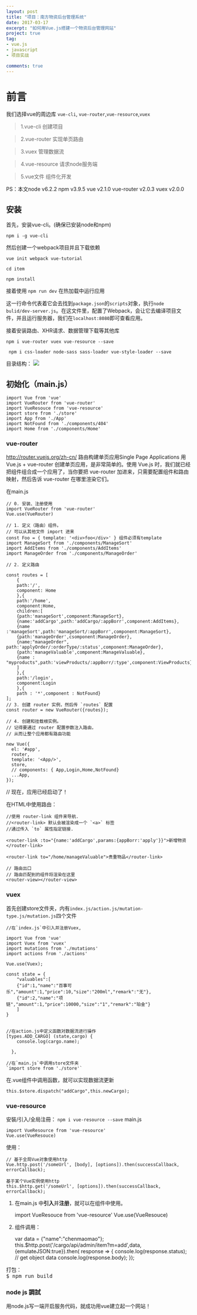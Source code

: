 ```yaml
---
layout: post
title: "项目：南方物资后台管理系统"
date: 2017-03-17
excerpt: "如何用Vue.js搭建一个物资后台管理网站"
project: true
tag:
- vue.js
- javascript
- 项目实战

comments: true
---
```

# 前言

我们选择vue的周边库 `vue-cli`, `vue-router`,`vue-resource`,`vuex`

> 1.vue-cli 创建项目

> 2.vue-router 实现单页路由

> 3.vuex 管理数据流

> 4.vue-resource 请求node服务端

> 5.vue文件  组件化开发

PS：本文node v6.2.2 npm v3.9.5 vue v2.1.0 vue-router v2.0.3 vuex v2.0.0 


## 安装

首先，安装vue-cli。(确保已安装node和npm)

`npm i -g vue-cli` 

然后创建一个webpack项目并且下载依赖

`vue init webpack vue-tutorial`

`cd item`

`npm install`

接着使用 `npm run dev` 在热加载中运行应用

这一行命令代表着它会去找到`package.json`的`scripts`对象，执行`node bulid/dev-server.js`。在这文件里，配置了Webpack，会让它去编译项目文件，并且运行服务器，我们在`localhost:8080`即可查看应用。

接着安装路由、XHR请求、数据管理下载等其他库

`npm i vue-router vuex vue-resource --save`

` npm i css-loader node-sass sass-loader vue-style-loader --save`

目录结构：
![](http://7xim8z.com1.z0.glb.clouddn.com/vue2spa-0.png)

## 初始化（main.js）

	import Vue from 'vue'
	import VueRouter from 'vue-router'
	import VueResouce from 'vue-resource'
	import store from './store'
	import App from './App'
	import NotFound from './components/404'
	import Home from './components/Home'
	


### vue-router
http://router.vuejs.org/zh-cn/
路由构建单页应用Single Page Applications 
用 Vue.js + vue-router 创建单页应用，是非常简单的。使用 Vue.js 时，我们就已经把组件组合成一个应用了，当你要把 vue-router 加进来，只需要配置组件和路由映射，然后告诉 vue-router 在哪里渲染它们。

在main.js
	
	// 0. 安装、注册使用
	import VueRouter from 'vue-router'
	Vue.use(VueRouter)
	
	// 1. 定义（路由）组件。
	// 可以从其他文件 import 进来
	const Foo = { template: '<div>foo</div>' } 组件必须有template
	import ManageSort from './components/ManageSort'
	import AddItems from './components/AddItems'
	import ManageOrder from './components/ManageOrder'
	
	// 2. 定义路由
	
	const routes = [
		{
		path:'/',
		component: Home
		},{
		path:'/home',
		component:Home,
		children:[
		{path:'manageSort',component:ManageSort},
		{name:'addCargo',path:'addCargo/:appBorr',component:AddItems},
		{name :'manageSort',path:'manageSort/:appBorr',component:ManageSort},
		{path:'manageOrder',csomponent:ManageOrder},
		{name:"manageOrder", path:'applyOrder/:orderType/:status',component:ManageOrder},
		{path:'manageValuable',component:ManageValuable},
		{name : "myproducts",path:'viewProducts/:appBorr/:type',component:ViewProducts},
		]
		},{
		path:'/login',
		component:Login
		},{
		path : '*',component : NotFound}
	];
	// 3. 创建 router 实例，然后传 `routes` 配置
	const router = new VueRouter({routes});
	
	// 4. 创建和挂载根实例。
	// 记得要通过 router 配置参数注入路由，
	// 从而让整个应用都有路由功能

	new Vue({
	  el: '#app',
	  router,
	  template: '<App/>',
	  store,
	  // components: { App,Login,Home,NotFound}
	  ...App,
	});

// 现在，应用已经启动了！

在HTML中使用路由：

	//使用 router-link 组件来导航.
    //<router-link> 默认会被渲染成一个 `<a>` 标签
	//通过传入 `to` 属性指定链接. 

	<router-link :to="{name:'addCargo',params:{appBorr:'apply'}}">新增物资</router-link>
		
	<router-link to="/home/manageValuable">贵重物品</router-link>
	
	// 路由出口 
  	// 路由匹配到的组件将渲染在这里
  	<router-view></router-view>

### vuex
首先创建store文件夹，内有`index.js/action.js/mutation-type.js/mutation.js`四个文件

	//在`index.js`中引入并注册Vuex,

	import Vue from 'vue'
	import Vuex from 'vuex'
	import mutations from './mutations'
	import actions from './actions'
	
	Vue.use(Vuex);
	
	const state = {
		"valuables":[
		{"id":1,"name":"百事可乐","amount":1,"price":10,"size":"200ml","remark":"无"},
		{"id":2,"name":"项链","amount":1,"price":10000,"size":"1","remark":"珀金"}
		]
	}
	
	
	//在action.js中定义函数对数据流进行操作
	[types.ADD_CARGO] (state,cargo) {
	    console.log(cargo.name);
		
	  },

	//在`main.js`中调用store文件夹
	`import store from './store'`

在.vue组件中调用函数，就可以实现数据流更新

`this.$store.dispatch("addCargo",this.newCargo);`



### vue-resource
安裝/引入/全局注冊：
`npm i vue-resource --save`
main.js

	import VueResource from 'vue-resource'
	Vue.use(VueResouce)

使用：

	
	// 基于全局Vue对象使用http
	Vue.http.post('/someUrl', [body], [options]).then(successCallback, errorCallback);
	
	基于某个Vue实例使用http
	this.$http.get('/someUrl', [options]).then(successCallback, errorCallback);

1. 在main.js 中**引入**并**注册**，就可以在组件中使用。

	import VueResouce from 'vue-resource'
	Vue.use(VueResouce)

2. 组件调用：

	var data = {"name":"chenmaomao"};
	this.$http.post('/cargo/api/admin/item?m=add',data,{emulateJSON:true}).then( response => {
					console.log(response.status);
					// get object data
					console.log(response.body);
	});


<pre>
打包：
$ npm run build
</pre>
### node js 調試
用node.js写一端开启服务代码，就成功用vue建立起一个网站！